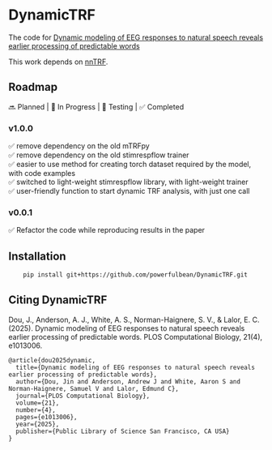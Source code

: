 # DynamicTRF

The code for [Dynamic modeling of EEG responses to natural speech reveals earlier processing of predictable words](https://doi.org/10.1101/2024.08.26.609779)

This work depends on [nnTRF](https://github.com/powerfulbean/nnTRF).


## Roadmap
 🔜 Planned | 🚧 In Progress | 🧪 Testing | ✅ Completed 

### v1.0.0
✅ remove dependency on the old mTRFpy  
✅ remove dependency on the old stimrespflow trainer  
✅ easier to use method for creating torch dataset required by the model, with code examples  
✅ switched to light-weight stimrespflow library, with light-weight trainer  
✅ user-friendly function to start dynamic TRF analysis, with just one call

### v0.0.1
✅ Refactor the code while reproducing results in the paper


## Installation

```sh
    pip install git+https://github.com/powerfulbean/DynamicTRF.git
```


## Citing DynamicTRF
Dou, J., Anderson, A. J., White, A. S., Norman-Haignere, S. V., & Lalor, E. C. (2025). Dynamic modeling of EEG responses to natural speech reveals earlier processing of predictable words. PLOS Computational Biology, 21(4), e1013006.
```
@article{dou2025dynamic,
  title={Dynamic modeling of EEG responses to natural speech reveals earlier processing of predictable words},
  author={Dou, Jin and Anderson, Andrew J and White, Aaron S and Norman-Haignere, Samuel V and Lalor, Edmund C},
  journal={PLOS Computational Biology},
  volume={21},
  number={4},
  pages={e1013006},
  year={2025},
  publisher={Public Library of Science San Francisco, CA USA}
}
```
